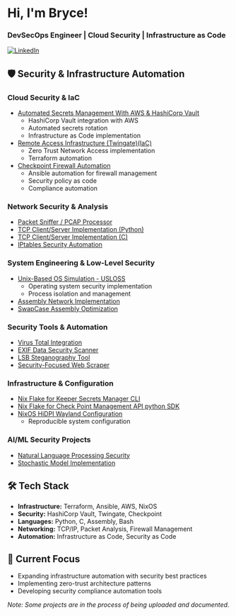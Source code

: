 # Hi, I'm Bryce! 
### DevSecOps Engineer | Cloud Security | Infrastructure as Code
[![LinkedIn](https://img.shields.io/badge/LinkedIn-0077B5?style=for-the-badge&logo=linkedin&logoColor=white)](https://linkedin.com/in/brycethorpe)

## 🛡 Security & Infrastructure Automation

### Cloud Security & IaC
- [Automated Secrets Management With AWS & HashiCorp Vault](https://github.com/Surf-Wax/automated-secrets-management-poc)
  - HashiCorp Vault integration with AWS
  - Automated secrets rotation
  - Infrastructure as Code implementation
- [Remote Access Infrastructure (Twingate)(IaC)](https://github.com/Surf-Wax/twingate-terraform)
  - Zero Trust Network Access implementation
  - Terraform automation
- [Checkpoint Firewall Automation]([upcoming])
  - Ansible automation for firewall management
  - Security policy as code
  - Compliance automation

### Network Security & Analysis
- [Packet Sniffer / PCAP Processor](https://github.com/Surf-Wax/Packet-Sniffer-PCAP-Analyzer-Python)
- [TCP Client/Server Implementation (Python)](https://github.com/Surf-Wax/TCP-Client-Server-Python)
- [TCP Client/Server Implementation (C)](https://github.com/Surf-Wax/TCP-Client-Server)
- [IPtables Security Automation]([link])

### System Engineering & Low-Level Security
- [Unix-Based OS Simulation - USLOSS](https://github.com/Surf-Wax/usloss)
  - Operating system security implementation
  - Process isolation and management
- [Assembly Network Implementation]([link])
- [SwapCase Assembly Optimization](https://github.com/Surf-Wax/SwapCase)

### Security Tools & Automation
- [Virus Total Integration]([link])
- [EXIF Data Security Scanner]([link])
- [LSB Steganography Tool]([link])
- [Security-Focused Web Scraper]([link])

### Infrastructure & Configuration
- [Nix Flake for Keeper Secrets Manager CLI](https://github.com/SecBear/nix-keeper-secrets-manager)
- [Nix Flake for Check Point Management API python SDK](https://github.com/SecBear/nix-cp-mgmt-api-python-sdk)
- [NixOS HiDPI Wayland Configuration](https://github.com/Surf-Wax/nixos-wayland-hidpi)
  - Reproducible system configuration

### AI/ML Security Projects
- [Natural Language Processing Security](https://github.com/Surf-Wax/Natural-Language-Processing)
- [Stochastic Model Implementation](https://github.com/Surf-Wax/bigram-python)

## 🛠 Tech Stack
- **Infrastructure:** Terraform, Ansible, AWS, NixOS
- **Security:** HashiCorp Vault, Twingate, Checkpoint
- **Languages:** Python, C, Assembly, Bash
- **Networking:** TCP/IP, Packet Analysis, Firewall Management
- **Automation:** Infrastructure as Code, Security as Code

## 🎯 Current Focus
- Expanding infrastructure automation with security best practices
- Implementing zero-trust architecture patterns
- Developing security compliance automation tools

*Note: Some projects are in the process of being uploaded and documented.*
